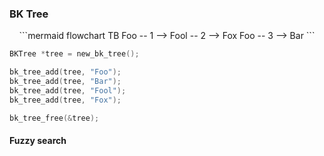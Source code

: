 ### BK Tree

<div style="text-align: center;">
```mermaid
flowchart TB
    Foo -- 1 --> Fool -- 2 --> Fox
    Foo -- 3 --> Bar
```
</div>


```c
BKTree *tree = new_bk_tree();

bk_tree_add(tree, "Foo");
bk_tree_add(tree, "Bar");
bk_tree_add(tree, "Fool");
bk_tree_add(tree, "Fox");

bk_tree_free(&tree);
```

#### Fuzzy search